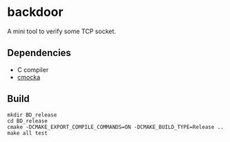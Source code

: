 # backdoor

A mini tool to verify some TCP socket.


## Dependencies

- C compiler
- [cmocka](https://cmocka.org)


## Build

```
mkdir BD_release
cd BD_release
cmake -DCMAKE_EXPORT_COMPILE_COMMANDS=ON -DCMAKE_BUILD_TYPE=Release ..
make all test
```
